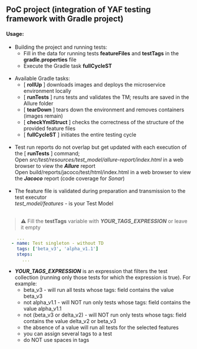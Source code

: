 ## PoC project (integration of YAF testing framework with Gradle project)

#### Usage:

* Building the project and running tests:
  - Fill in the data for running tests **featureFiles** and **testTags** in the **gradle.properties** file
  - Execute the Gradle task **fullCycleST**
<br/><br/>
* Available Gradle tasks:
  - [ **rollUp** ]          downloads images and deploys the microservice environment locally
  - [ **runTests** ]        runs tests and validates the TM; results are saved in the Allure folder
  - [ **tearDown** ]        tears down the environment and removes containers (images remain)
  - [ **checkYmlStruct** ]  checks the correctness of the structure of the provided feature files
  - [ **fullCycleST** ]     initiates the entire testing cycle
<br/><br/>
* Test run reports do not overlap but get updated with each execution of the [ **runTests** ] command;\
  Open _src/test/resources/test_model/allure-report/index.html_ in a web browser to view the **_Allure_** report\
  Open build/reports/jacoco/test/html/index.html in a web browser to view the **_Jacoco_** report (code coverage for _Sonar_)
<br/><br/>
* The feature file is validated during preparation and transmission to the test executor\
  _test_model/features_ -  is your Test Model
<br/><br/>
> :warning: Fill the **testTags** variable with **_YOUR_TAGS_EXPRESSION_** or leave it empty
```yaml
    ...
  - name: Test singleton - without TD
    tags: ['beta_v3', 'alpha_v1.1']
    steps:
      ...
```
* **_YOUR_TAGS_EXPRESSION_** is an expression that filters the test collection (running only those tests for which the expression is true). For example:
  - beta_v3 - will run all tests whose tags: field contains the value beta_v3
  - not alpha_v1.1 - will NOT run only tests whose tags: field contains the value alpha_v1.1
  - not (beta_v3 or delta_v2) - will NOT run only tests whose tags: field contains the value delta_v2 or beta_v3
  - the absence of a value will run all tests for the selected features
  - you can assign several tags to a test
  - do NOT use spaces in tags

